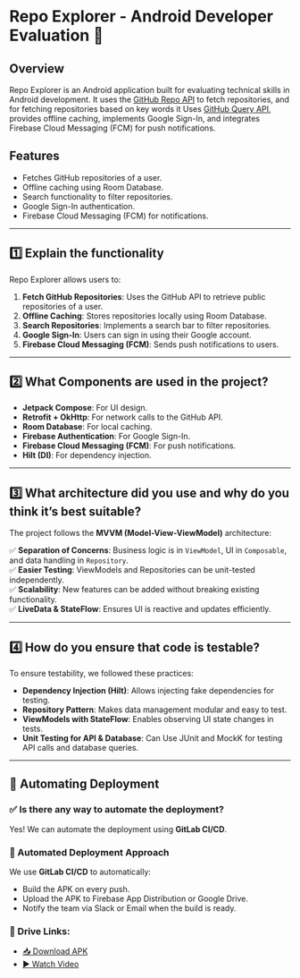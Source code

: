 # Repo Explorer - Android Developer Evaluation 📱

## Overview

Repo Explorer is an Android application built for evaluating technical skills in Android development.
It uses the [GitHub Repo API](https://api.github.com/users/{username}/repos) to fetch repositories, and for fetching repositories based on key words it Uses [GitHub Query API](https://api.github.com/search/repositories),
provides offline caching, implements Google Sign-In, and integrates Firebase Cloud Messaging (FCM) for push notifications.

## Features

- Fetches GitHub repositories of a user.
- Offline caching using Room Database.
- Search functionality to filter repositories.
- Google Sign-In authentication.
- Firebase Cloud Messaging (FCM) for notifications.

---

## **1️⃣ Explain the functionality**
Repo Explorer allows users to:
1. **Fetch GitHub Repositories**: Uses the GitHub API to retrieve public repositories of a user.
2. **Offline Caching**: Stores repositories locally using Room Database.
3. **Search Repositories**: Implements a search bar to filter repositories.
4. **Google Sign-In**: Users can sign in using their Google account.
5. **Firebase Cloud Messaging (FCM)**: Sends push notifications to users.

---

## **2️⃣ What Components are used in the project?**
- **Jetpack Compose**: For UI design.
- **Retrofit + OkHttp**: For network calls to the GitHub API.
- **Room Database**: For local caching.
- **Firebase Authentication**: For Google Sign-In.
- **Firebase Cloud Messaging (FCM)**: For push notifications.
- **Hilt (DI)**: For dependency injection.

---

## **3️⃣ What architecture did you use and why do you think it’s best suitable?**
The project follows the **MVVM (Model-View-ViewModel)** architecture:

✅ **Separation of Concerns**: Business logic is in `ViewModel`, UI in `Composable`, and data handling in `Repository`.  
✅ **Easier Testing**: ViewModels and Repositories can be unit-tested independently.  
✅ **Scalability**: New features can be added without breaking existing functionality.  
✅ **LiveData & StateFlow**: Ensures UI is reactive and updates efficiently.

---

## **4️⃣ How do you ensure that code is testable?**
To ensure testability, we followed these practices:

- **Dependency Injection (Hilt)**: Allows injecting fake dependencies for testing.
- **Repository Pattern**: Makes data management modular and easy to test.
- **ViewModels with StateFlow**: Enables observing UI state changes in tests.
- **Unit Testing for API & Database**: Can Use JUnit and MockK for testing API calls and database queries.

---

## 🚀 Automating Deployment

### ✅ Is there any way to automate the deployment?
Yes! We can automate the deployment using **GitLab CI/CD**.

### **🔹 Automated Deployment Approach**
We use **GitLab CI/CD** to automatically:
- Build the APK on every push.
- Upload the APK to Firebase App Distribution or Google Drive.
- Notify the team via Slack or Email when the build is ready.


### 📂 Drive Links:

- [📥 Download APK](https://drive.google.com/file/d/1yS8HFnJ4_M8HhQLKWzauf1r87LgPnWED/view?usp=drive_link)
- [▶️ Watch Video](https://drive.google.com/file/d/1yThGvYzMYJ1x_iw2PbqCmD4bCV-8Xmvt/view?usp=sharing)
